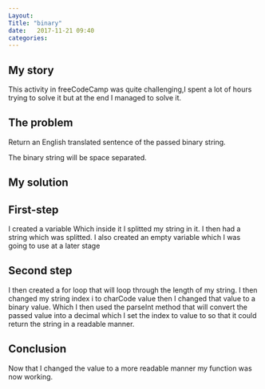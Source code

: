 ```yaml
---
Layout: 
Title: "binary"
date:   2017-11-21 09:40
categories: 
---
```

## My story
This activity in freeCodeCamp was quite challenging,I spent a lot of hours trying to solve it but at the end I managed to solve it.
## The problem
Return an English translated sentence of the passed binary string.

The binary string will be space separated.
## My solution
## First-step
I  created a variable Which inside it I splitted my string in it.
I then had a string which was splitted.
I also created an empty variable which I was going to use at a later stage

## Second step
I then created a for loop that will loop through the length of my string.
I then changed my string index i to charCode value then I changed that value to a binary value.
Which I then used the parseInt method that will convert the passed value into a decimal  which I set the index to value to so that it could return the string in a readable manner.
## Conclusion
Now that I changed the value to a more readable manner my function was now working.